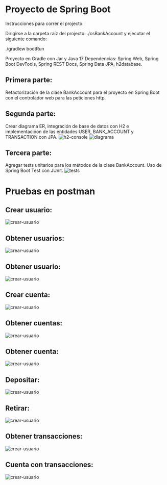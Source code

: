 # Proyecto de Spring Boot

Instrucciones para correr el projecto:

Dirigirse a la carpeta raíz del projecto: ./csBankAccount y ejecutar el siguiente comando:

./gradlew bootRun

Proyecto en Gradle con Jar y Java 17
Dependencias: Spring Web, Spring Boot DevTools, Spring REST Docs, Spring Data JPA, h2database.

## Primera parte:
Refactorización de la clase BankAccount para el proyecto en Spring Boot con el controlador web para las peticiones http.

## Segunda parte:
Crear diagrama ER, integración de base de datos con H2 e implementacióon de las entidades USER, BANK_ACCOUNT y TRANSACTION con JPA.
![h2-console](h2-console.PNG)
![diagrama](ER-model.png)

## Tercera parte:
Agregar tests unitarios para los métodos de la clase BankAccount. Uso de Spring Boot Test con JUnit.
![tests](bankAccountTests.PNG)

# Pruebas en postman

## Crear usuario:
![crear-usuario](api_requets/1.PNG)

## Obtener usuarios:
![crear-usuario](api_requets/2.PNG)

## Obtener usuario:
![crear-usuario](api_requets/3.PNG)

## Crear cuenta:
![crear-usuario](api_requets/4.PNG)

## Obtener cuentas:
![crear-usuario](api_requets/5.PNG)

## Obtener cuenta:
![crear-usuario](api_requets/6.PNG)

## Depositar:
![crear-usuario](api_requets/7.PNG)

## Retirar:
![crear-usuario](api_requets/8.PNG)

## Obtener transacciones:
![crear-usuario](api_requets/9.PNG)

## Cuenta con transacciones:
![crear-usuario](api_requets/10.PNG)
